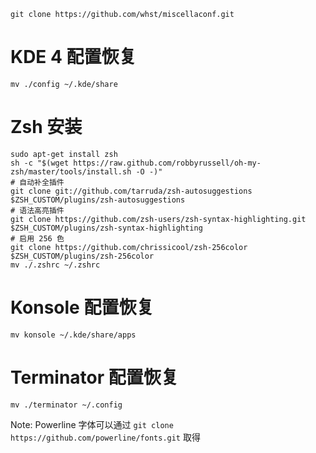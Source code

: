 `git clone https://github.com/whst/miscellaconf.git`

# KDE 4 配置恢复
```
mv ./config ~/.kde/share
```

# Zsh 安装
```
sudo apt-get install zsh
sh -c "$(wget https://raw.github.com/robbyrussell/oh-my-zsh/master/tools/install.sh -O -)"
# 自动补全插件
git clone git://github.com/tarruda/zsh-autosuggestions $ZSH_CUSTOM/plugins/zsh-autosuggestions
# 语法高亮插件
git clone https://github.com/zsh-users/zsh-syntax-highlighting.git $ZSH_CUSTOM/plugins/zsh-syntax-highlighting
# 启用 256 色
git clone https://github.com/chrissicool/zsh-256color $ZSH_CUSTOM/plugins/zsh-256color
mv ./.zshrc ~/.zshrc
```

# Konsole 配置恢复
```
mv konsole ~/.kde/share/apps
```

# Terminator 配置恢复
```
mv ./terminator ~/.config
```
Note: Powerline 字体可以通过 `git clone https://github.com/powerline/fonts.git` 取得
